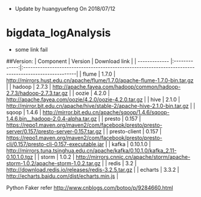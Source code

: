 * Update by huangyuefeng On 2018/07/12

# bigdata_logAnalysis

* some link fail 

##Version:
| Component     | Version       | Download link                                                                                       |
| ------------- |:-------------:|:----------------------------------------------------------------------------------------------------|
| flume         | 1.7.0         | http://mirrors.hust.edu.cn/apache/flume/1.7.0/apache-flume-1.7.0-bin.tar.gz                         |
| hadoop        | 2.7.3         | http://apache.fayea.com/hadoop/common/hadoop-2.7.3/hadoop-2.7.3.tar.gz                              |
| oozie         | 4.2.0         | http://apache.fayea.com/oozie/4.2.0/oozie-4.2.0.tar.gz                                              |
| hive          | 2.1.0         | http://mirror.bit.edu.cn/apache/hive/stable-2/apache-hive-2.1.0-bin.tar.gz                          |
| sqoop         | 1.4.6         | http://mirror.bit.edu.cn/apache/sqoop/1.4.6/sqoop-1.4.6.bin__hadoop-2.0.4-alpha.tar.gz              |
| presto        | 0.157         | https://repo1.maven.org/maven2/com/facebook/presto/presto-server/0.157/presto-server-0.157.tar.gz   |
| presto-client | 0.157         | https://repo1.maven.org/maven2/com/facebook/presto/presto-cli/0.157/presto-cli-0.157-executable.jar |
| kafka         | 0.10.1.0      | http://mirrors.tuna.tsinghua.edu.cn/apache/kafka/0.10.1.0/kafka_2.11-0.10.1.0.tgz                   |
| storm         | 1.0.2         | http://mirrors.cnnic.cn/apache/storm/apache-storm-1.0.2/apache-storm-1.0.2.tar.gz                   |
| redis         | 3.2           | http://download.redis.io/releases/redis-3.2.5.tar.gz                                                |
| echarts       | 3.3.2         | http://echarts.baidu.com/dist/echarts.min.js                                                        |


Python Faker refer
http://www.cnblogs.com/botoo/p/9284660.html
